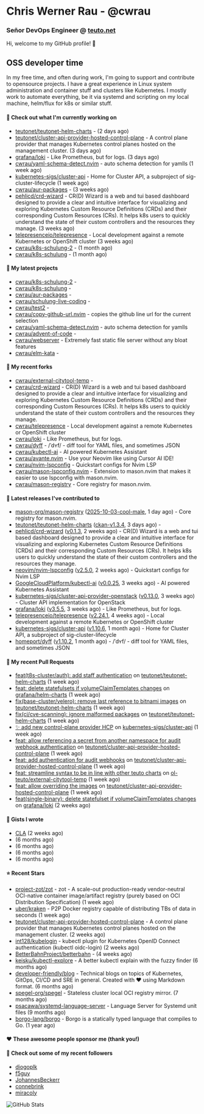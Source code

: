 # Chris Werner Rau - @cwrau
### Señor DevOps Engineer @ [teuto.net](https://teuto.net)

Hi, welcome to my GitHub profile! 👋

## OSS developer time
In my free time, and often during work, I'm going to support and contribute to opensource projects. I have a great experience in Linux system administration and container stuff and clusters like Kubernetes. I mostly work to automate everything, be it via systemd and scripting on my local machine, helm/flux for k8s or similar stuff.

#### 👷 Check out what I'm currently working on

- [teutonet/teutonet-helm-charts](https://github.com/teutonet/teutonet-helm-charts) -  (2 days ago)
- [teutonet/cluster-api-provider-hosted-control-plane](https://github.com/teutonet/cluster-api-provider-hosted-control-plane) - A control plane provider that manages Kubernetes control planes hosted on the management cluster. (3 days ago)
- [grafana/loki](https://github.com/grafana/loki) - Like Prometheus, but for logs. (3 days ago)
- [cwrau/yaml-schema-detect.nvim](https://github.com/cwrau/yaml-schema-detect.nvim) - auto schema detection for yamlls (1 week ago)
- [kubernetes-sigs/cluster-api](https://github.com/kubernetes-sigs/cluster-api) - Home for Cluster API, a subproject of sig-cluster-lifecycle (1 week ago)
- [cwrau/aur-packages](https://github.com/cwrau/aur-packages) -  (3 weeks ago)
- [pehlicd/crd-wizard](https://github.com/pehlicd/crd-wizard) - CR(D) Wizard is a web and tui based dashboard designed to provide a clear and intuitive interface for visualizing and exploring Kubernetes Custom Resource Definitions (CRDs) and their corresponding Custom Resources (CRs). It helps k8s users to quickly understand the state of their custom controllers and the resources they manage. (3 weeks ago)
- [telepresenceio/telepresence](https://github.com/telepresenceio/telepresence) - Local development against a remote Kubernetes or OpenShift cluster (3 weeks ago)
- [cwrau/k8s-schulung-2](https://github.com/cwrau/k8s-schulung-2) -  (1 month ago)
- [cwrau/k8s-schulung](https://github.com/cwrau/k8s-schulung) -  (1 month ago)

#### 🌱 My latest projects

- [cwrau/k8s-schulung-2](https://github.com/cwrau/k8s-schulung-2) - 
- [cwrau/k8s-schulung](https://github.com/cwrau/k8s-schulung) - 
- [cwrau/aur-packages](https://github.com/cwrau/aur-packages) - 
- [cwrau/schulung-live-coding](https://github.com/cwrau/schulung-live-coding) - 
- [cwrau/test2](https://github.com/cwrau/test2) - 
- [cwrau/copy-github-url.nvim](https://github.com/cwrau/copy-github-url.nvim) - copies the github line url for the current selection
- [cwrau/yaml-schema-detect.nvim](https://github.com/cwrau/yaml-schema-detect.nvim) - auto schema detection for yamlls
- [cwrau/advent-of-code](https://github.com/cwrau/advent-of-code) - 
- [cwrau/webserver](https://github.com/cwrau/webserver) - Extremely fast static file server without any bloat features
- [cwrau/elm-kata](https://github.com/cwrau/elm-kata) - 

#### 🍴 My recent forks

- [cwrau/external-citytool-temp](https://github.com/cwrau/external-citytool-temp) - 
- [cwrau/crd-wizard](https://github.com/cwrau/crd-wizard) - CR(D) Wizard is a web and tui based dashboard designed to provide a clear and intuitive interface for visualizing and exploring Kubernetes Custom Resource Definitions (CRDs) and their corresponding Custom Resources (CRs). It helps k8s users to quickly understand the state of their custom controllers and the resources they manage.
- [cwrau/telepresence](https://github.com/cwrau/telepresence) - Local development against a remote Kubernetes or OpenShift cluster
- [cwrau/loki](https://github.com/cwrau/loki) - Like Prometheus, but for logs.
- [cwrau/dyff](https://github.com/cwrau/dyff) - /ˈdʏf/ - diff tool for YAML files, and sometimes JSON
- [cwrau/kubectl-ai](https://github.com/cwrau/kubectl-ai) - AI powered Kubernetes Assistant
- [cwrau/avante.nvim](https://github.com/cwrau/avante.nvim) - Use your Neovim like using Cursor AI IDE!
- [cwrau/nvim-lspconfig](https://github.com/cwrau/nvim-lspconfig) - Quickstart configs for Nvim LSP
- [cwrau/mason-lspconfig.nvim](https://github.com/cwrau/mason-lspconfig.nvim) - Extension to mason.nvim that makes it easier to use lspconfig with mason.nvim.
- [cwrau/mason-registry](https://github.com/cwrau/mason-registry) - Core registry for mason.nvim.

#### 🔭 Latest releases I've contributed to

- [mason-org/mason-registry](https://github.com/mason-org/mason-registry) ([2025-10-03-cool-male](https://github.com/mason-org/mason-registry/releases/tag/2025-10-03-cool-male), 1 day ago) - Core registry for mason.nvim.
- [teutonet/teutonet-helm-charts](https://github.com/teutonet/teutonet-helm-charts) ([ckan-v1.3.4](https://github.com/teutonet/teutonet-helm-charts/releases/tag/ckan-v1.3.4), 3 days ago) - 
- [pehlicd/crd-wizard](https://github.com/pehlicd/crd-wizard) ([v0.1.3](https://github.com/pehlicd/crd-wizard/releases/tag/v0.1.3), 2 weeks ago) - CR(D) Wizard is a web and tui based dashboard designed to provide a clear and intuitive interface for visualizing and exploring Kubernetes Custom Resource Definitions (CRDs) and their corresponding Custom Resources (CRs). It helps k8s users to quickly understand the state of their custom controllers and the resources they manage.
- [neovim/nvim-lspconfig](https://github.com/neovim/nvim-lspconfig) ([v2.5.0](https://github.com/neovim/nvim-lspconfig/releases/tag/v2.5.0), 2 weeks ago) - Quickstart configs for Nvim LSP
- [GoogleCloudPlatform/kubectl-ai](https://github.com/GoogleCloudPlatform/kubectl-ai) ([v0.0.25](https://github.com/GoogleCloudPlatform/kubectl-ai/releases/tag/v0.0.25), 3 weeks ago) - AI powered Kubernetes Assistant
- [kubernetes-sigs/cluster-api-provider-openstack](https://github.com/kubernetes-sigs/cluster-api-provider-openstack) ([v0.13.0](https://github.com/kubernetes-sigs/cluster-api-provider-openstack/releases/tag/v0.13.0), 3 weeks ago) - Cluster API implementation for OpenStack
- [grafana/loki](https://github.com/grafana/loki) ([v3.5.5](https://github.com/grafana/loki/releases/tag/v3.5.5), 3 weeks ago) - Like Prometheus, but for logs.
- [telepresenceio/telepresence](https://github.com/telepresenceio/telepresence) ([v2.24.1](https://github.com/telepresenceio/telepresence/releases/tag/v2.24.1), 4 weeks ago) - Local development against a remote Kubernetes or OpenShift cluster
- [kubernetes-sigs/cluster-api](https://github.com/kubernetes-sigs/cluster-api) ([v1.10.6](https://github.com/kubernetes-sigs/cluster-api/releases/tag/v1.10.6), 1 month ago) - Home for Cluster API, a subproject of sig-cluster-lifecycle
- [homeport/dyff](https://github.com/homeport/dyff) ([v1.10.2](https://github.com/homeport/dyff/releases/tag/v1.10.2), 1 month ago) - /ˈdʏf/ - diff tool for YAML files, and sometimes JSON

#### 🔨 My recent Pull Requests

- [feat(t8s-cluster/auth): add staff authentication](https://github.com/teutonet/teutonet-helm-charts/pull/1703) on [teutonet/teutonet-helm-charts](https://github.com/teutonet/teutonet-helm-charts) (1 week ago)
- [feat: delete statefulsets if volumeClaimTemplates changes](https://github.com/grafana/helm-charts/pull/3917) on [grafana/helm-charts](https://github.com/grafana/helm-charts) (1 week ago)
- [fix(base-cluster/velero): remove last reference to bitnami images](https://github.com/teutonet/teutonet-helm-charts/pull/1701) on [teutonet/teutonet-helm-charts](https://github.com/teutonet/teutonet-helm-charts) (1 week ago)
- [fix(ci/cve-scanning): ignore malformed packages](https://github.com/teutonet/teutonet-helm-charts/pull/1699) on [teutonet/teutonet-helm-charts](https://github.com/teutonet/teutonet-helm-charts) (1 week ago)
- [:sparkles: add new control-plane provider HCP](https://github.com/kubernetes-sigs/cluster-api/pull/12800) on [kubernetes-sigs/cluster-api](https://github.com/kubernetes-sigs/cluster-api) (1 week ago)
- [feat: allow referencing a secret from another namespace for audit webhook authentication](https://github.com/teutonet/cluster-api-provider-hosted-control-plane/pull/12) on [teutonet/cluster-api-provider-hosted-control-plane](https://github.com/teutonet/cluster-api-provider-hosted-control-plane) (1 week ago)
- [feat: add authentication for audit webhooks](https://github.com/teutonet/cluster-api-provider-hosted-control-plane/pull/11) on [teutonet/cluster-api-provider-hosted-control-plane](https://github.com/teutonet/cluster-api-provider-hosted-control-plane) (1 week ago)
- [feat: streamline syntax to be in line with other teuto charts](https://github.com/ol-teuto/external-citytool-temp/pull/1) on [ol-teuto/external-citytool-temp](https://github.com/ol-teuto/external-citytool-temp) (1 week ago)
- [feat: allow overriding the images](https://github.com/teutonet/cluster-api-provider-hosted-control-plane/pull/5) on [teutonet/cluster-api-provider-hosted-control-plane](https://github.com/teutonet/cluster-api-provider-hosted-control-plane) (1 week ago)
- [feat(single-binary): delete statefulset if volumeClaimTemplates changes](https://github.com/grafana/loki/pull/19217) on [grafana/loki](https://github.com/grafana/loki) (2 weeks ago)

#### 📓 Gists I wrote

- [CLA](https://gist.github.com/25774117f2cbad034d49ebbf705dad08) (2 weeks ago)
- [](https://gist.github.com/85c73a60676b98638dc9789155cef9b3) (6 months ago)
- [](https://gist.github.com/69a382004ce7326d792ff10d6c26e553) (6 months ago)
- [](https://gist.github.com/f0bf8a208067c4bce5e8731c4caf5adc) (6 months ago)
- [](https://gist.github.com/997058533974174c5317135b3a4f0329) (6 months ago)

#### ⭐ Recent Stars

- [project-zot/zot](https://github.com/project-zot/zot) - zot - A scale-out production-ready vendor-neutral OCI-native container image/artifact registry (purely based on OCI Distribution Specification) (1 week ago)
- [uber/kraken](https://github.com/uber/kraken) - P2P Docker registry capable of distributing TBs of data in seconds (1 week ago)
- [teutonet/cluster-api-provider-hosted-control-plane](https://github.com/teutonet/cluster-api-provider-hosted-control-plane) - A control plane provider that manages Kubernetes control planes hosted on the management cluster. (2 weeks ago)
- [int128/kubelogin](https://github.com/int128/kubelogin) - kubectl plugin for Kubernetes OpenID Connect authentication (kubectl oidc-login) (2 weeks ago)
- [BetterBahnProject/betterbahn](https://github.com/BetterBahnProject/betterbahn) -  (4 weeks ago)
- [keisku/kubectl-explore](https://github.com/keisku/kubectl-explore) - A better kubectl explain with the fuzzy finder (6 months ago)
- [developer-friendly/blog](https://github.com/developer-friendly/blog) - Technical blogs on topics of Kubernetes, GitOps, CI/CD and SRE in general. Created with ❤️ using Markdown format. (6 months ago)
- [spegel-org/spegel](https://github.com/spegel-org/spegel) - Stateless cluster local OCI registry mirror. (7 months ago)
- [psacawa/systemd-language-server](https://github.com/psacawa/systemd-language-server) - Language Server for Systemd unit files (9 months ago)
- [borgo-lang/borgo](https://github.com/borgo-lang/borgo) - Borgo is a statically typed language that compiles to Go. (1 year ago)

#### ❤️ These awesome people sponsor me (thank you!)


#### 👯 Check out some of my recent followers

- [diogoplk](https://github.com/diogoplk)
- [f5guy](https://github.com/f5guy)
- [JohannesBeckerr](https://github.com/JohannesBeckerr)
- [connebrink](https://github.com/connebrink)
- [miracoly](https://github.com/miracoly)

![GitHub Stats](https://github-readme-stats.vercel.app/api?username=cwrau&count_private=false&theme=tokyonight&show_icons=true)

